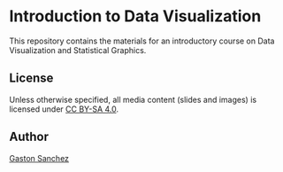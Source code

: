 # Introduction to Data Visualization

This repository contains the materials for an introductory course on 
Data Visualization and Statistical Graphics.


## License

Unless otherwise specified, all media content (slides and images) is licensed 
under [CC BY-SA 4.0](https://creativecommons.org/licenses/by-sa/4.0/).


## Author

[Gaston Sanchez](http://gastonsanchez.com)
